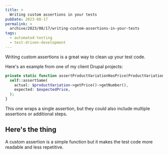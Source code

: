 ```yaml
---
title: >
  Writing custom assertions in your tests
pubDate: 2023-08-17
permalink: >
  archive/2023/08/17/writing-custom-assertions-in-your-tests
tags:
  - automated-testing
  - test-driven-development
---
```


Writing custom assertions is a great way to clean up your test code.

Here's an example from one of my client Drupal projects:

```php
private static function assertProductVariationHasPrice(ProductVariationInterface $productVariation, string $expectedPrice): void {
  self::assertSame(
    actual: $productVariation->getPrice()->getNumber(),
    expected: $expectedPrice,
  );
}
```

This one wraps a single assertion, but they could also include multiple assertions or additional steps.

## Here's the thing

A custom assertion is a simple function but it makes the test code more readable and less repetitive.

